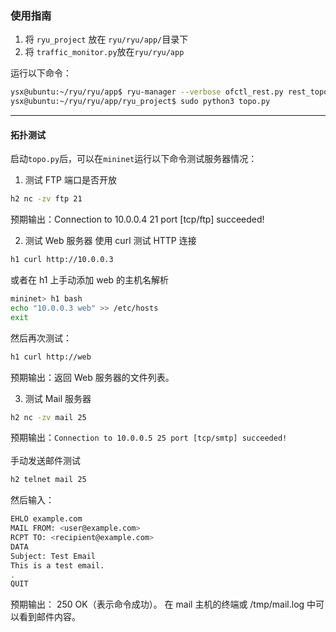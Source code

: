 ### 使用指南
1. 将 ```ryu_project``` 放在 ```ryu/ryu/app/```目录下
2. 将 ```traffic_monitor.py```放在```ryu/ryu/app```

运行以下命令：
```sh 
ysx@ubuntu:~/ryu/ryu/app$ ryu-manager --verbose ofctl_rest.py rest_topology.py traffic_monitor.py --observe-links
ysx@ubuntu:~/ryu/ryu/app/ryu_project$ sudo python3 topo.py
```
---
#### 拓扑测试
启动```topo.py```后，可以在```mininet```运行以下命令测试服务器情况：

1. 测试 FTP 端口是否开放
```sh
h2 nc -zv ftp 21
```
预期输出：Connection to 10.0.0.4 21 port [tcp/ftp] succeeded!

2. 测试 Web 服务器
使用 curl 测试 HTTP 连接
```sh
h1 curl http://10.0.0.3
```
或者在 h1 上手动添加 web 的主机名解析
```sh
mininet> h1 bash
echo "10.0.0.3 web" >> /etc/hosts
exit
```
然后再次测试：
```sh
h1 curl http://web
```
预期输出：返回 Web 服务器的文件列表。

3. 测试 Mail 服务器
```sh
h2 nc -zv mail 25
```
预期输出：```Connection to 10.0.0.5 25 port [tcp/smtp] succeeded!```<br/><br/>
手动发送邮件测试
```sh
h2 telnet mail 25
```
然后输入：
```sh
EHLO example.com
MAIL FROM: <user@example.com>
RCPT TO: <recipient@example.com>
DATA
Subject: Test Email
This is a test email.
.
QUIT
```
预期输出：
250 OK（表示命令成功）。
在 mail 主机的终端或 /tmp/mail.log 中可以看到邮件内容。
